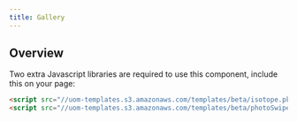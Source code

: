 ```yaml
---
title: Gallery
---
```

## Overview

Two extra Javascript libraries are required to use this component, include this on your page:

```html
<script src="//uom-templates.s3.amazonaws.com/templates/beta/isotope.pkgd.min.js"></script>
<script src="//uom-templates.s3.amazonaws.com/templates/beta/photoSwipePackaged.min.js"></script>
```